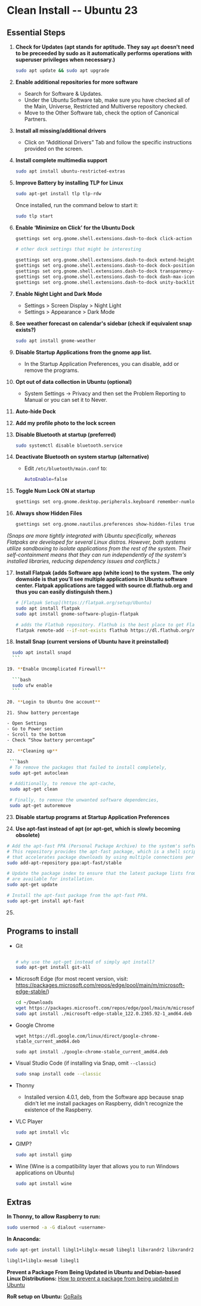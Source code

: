 # Clean Install -- Ubuntu 23

## Essential Steps

1. **Check for Updates (apt stands for aptitude. They say `apt` doesn't need to be preceeded by sudo as it automatically performs operations with superuser privileges when necessary.)**

   ```bash
   sudo apt update && sudo apt upgrade
   ```

2. **Enable additional repositories for more software**
   - Search for Software & Updates.
   - Under the Ubuntu Software tab, make sure you have checked all of the Main, Universe, Restricted and Multiverse repository checked.
   - Move to the Other Software tab, check the option of Canonical Partners.

3. **Install all missing/additional drivers**
   - Click on “Additional Drivers” Tab and follow the specific instructions provided on the screen.

4. **Install complete multimedia support**

   ```bash
   sudo apt install ubuntu-restricted-extras
   ```

5. **Improve Battery by installing TLP for Linux**

   ```bash
   sudo apt-get install tlp tlp-rdw
   ```

   Once installed, run the command below to start it:

   ```bash
   sudo tlp start
   ```

6. **Enable ‘Minimize on Click’ for the Ubuntu Dock**

   ```bash
   gsettings set org.gnome.shell.extensions.dash-to-dock click-action 'minimize'

   # other dock settings that might be interesting

   gsettings set org.gnome.shell.extensions.dash-to-dock extend-height false
   gsettings set org.gnome.shell.extensions.dash-to-dock dock-position BOTTOM
   gsettings set org.gnome.shell.extensions.dash-to-dock transparency-mode FIXED
   gsettings set org.gnome.shell.extensions.dash-to-dock dash-max-icon-size 64
   gsettings set org.gnome.shell.extensions.dash-to-dock unity-backlit-items true
   ```

7. **Enable Night Light and Dark Mode**
   - Settings > Screen Display > Night Light
   - Settings > Appearance > Dark Mode

8. **See weather forecast on calendar's sidebar (check if equivalent snap exists?)**

   ```bash
   sudo apt install gnome-weather
   ```

9. **Disable Startup Applications from the gnome app list.**

   - In the Startup Application Preferences, you can disable, add or remove the programs.

10. **Opt out of data collection in Ubuntu (optional)**

    - System Settings -> Privacy and then set the Problem Reporting to Manual or you can set it to Never.

11. **Auto-hide Dock**

12. **Add my profile photo to the lock screen**

13. **Disable Bluetooth at startup (preferred)**

    ```bash
    sudo systemctl disable bluetooth.service
    ```

14. **Deactivate Bluetooth on system startup (alternative)**
    - Edit `/etc/bluetooth/main.conf` to:

      ```bash
      AutoEnable=false
      ```

15. **Toggle Num Lock ON at startup**

    ```bash
    gsettings set org.gnome.desktop.peripherals.keyboard remember-numlock-state true
    ```

16. **Always show Hidden Files**

    ```bash
    gsettings set org.gnome.nautilus.preferences show-hidden-files true
    ```

   *(Snaps are more tightly integrated with Ubuntu specifically, whereas Flatpaks are developed for several Linux distros. However, both systems utilize sandboxing to isolate applications from the rest of the system. Their self-containment means that they can run independently of the system's installed libraries, reducing dependency issues and conflicts.)*

17. **Install Flatpak (adds Software app (white icon) to the system. The only downside is that you’ll see multiple applications in Ubuntu software center. Flatpak applications are tagged with source dl.flathub.org and thus you can easily distinguish them.)**

    ```bash
    # [Flatpak Setup](https://flatpak.org/setup/Ubuntu)
    sudo apt install flatpak
    sudo apt install gnome-software-plugin-flatpak

    # adds the Flathub repository. Flathub is the best place to get Flatpak apps
    flatpak remote-add --if-not-exists flathub https://dl.flathub.org/repo/flathub.flatpakrepo
    ```

18. **Install Snap (current versions of Ubuntu have it preinstalled)**

  ```bash
    sudo apt install snapd
    ```

19. **Enable Uncomplicated Firewall**

    ```bash
    sudo ufw enable
    ```

20. **Login to Ubuntu One account**

21. Show battery percentage

- Open Settings
- Go to Power section
- Scroll to the bottom
- Check “Show battery percentage”

22. **Cleaning up**

   ```bash
   # To remove the packages that failed to install completely,
   sudo apt-get autoclean

   # Additionally, to remove the apt-cache,
   sudo apt-get clean

   # Finally, to remove the unwanted software dependencies,
   sudo apt-get autoremove
   ```

23. **Disable startup programs at Startup Application Preferences**

24. **Use apt-fast instead of apt (or apt-get, which is slowly becoming obsolete)**

```bash
# Add the apt-fast PPA (Personal Package Archive) to the system's software sources.
# This repository provides the apt-fast package, which is a shell script wrapper for apt-get and aptitude
# that accelerates package downloads by using multiple connections per package.
sudo add-apt-repository ppa:apt-fast/stable

# Update the package index to ensure that the latest package lists from all repositories, including the newly added PPA,
# are available for installation.
sudo apt-get update

# Install the apt-fast package from the apt-fast PPA.
sudo apt-get install apt-fast
```

25. 

## Programs to install

- Git

  ```bash

  # why use the apt-get instead of simply apt install?
  sudo apt-get install git-all
  ```

- Microsoft Edge (for most recent version, visit: https://packages.microsoft.com/repos/edge/pool/main/m/microsoft-edge-stable/)
   
  ```bash
  cd ~/Downloads
  wget https://packages.microsoft.com/repos/edge/pool/main/m/microsoft-edge-stable/microsoft-edge-stable_122.0.2365.92-1_amd64.deb
  sudo apt install ./microsoft-edge-stable_122.0.2365.92-1_amd64.deb
  ```

- Google Chrome

  ```
  wget https://dl.google.com/linux/direct/google-chrome-stable_current_amd64.deb

  sudo apt install ./google-chrome-stable_current_amd64.deb
  ```

- Visual Studio Code (if installing via Snap, omit `--classic`)

  ```bash
  sudo snap install code --classic
  ```

- Thonny
  - Installed version 4.0.1, deb, from the Software app because snap didn't let me install packages on Raspberry, didn't recognize the existence of the Raspberry.

- VLC Player

   ```bash
   sudo apt install vlc
   ```

- GIMP?

   ```bash
   sudo apt install gimp
   ```

- Wine (Wine is a compatibility layer that allows you to run Windows applications on Ubuntu)

   ```bash
   sudo apt install wine
   ```

## Extras

**In Thonny, to allow Raspberry to run:**

```bash
sudo usermod -a -G dialout <username>
```

**In Anaconda:**

```bash
sudo apt-get install libgl1+libglx-mesa0 libegl1 libxrandr2 libxrandr2 libxss1 libxcursor1 libxcomposite1 libasound2 libxi6 libxtst6

libgl1+libglx-mesa0 libegl1
```

**Prevent a Package From Being Updated in Ubuntu and Debian-based Linux Distributions:**
[How to prevent a package from being updated in Ubuntu](https://itsfoss.com/prevent-package-update-ubuntu/)

**RoR setup on Ubuntu:** [GoRails](https://gorails.com/setup/ubuntu/23.10)
